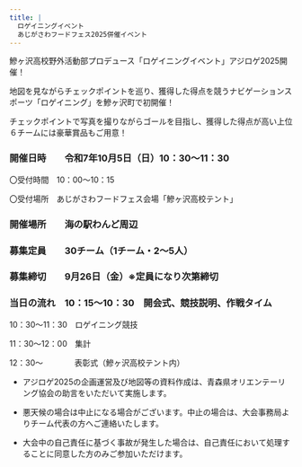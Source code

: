 ```yaml
---
title: |
  ロゲイニングイベント
  あじがさわフードフェス2025併催イベント
---
```

鰺ヶ沢高校野外活動部プロデュース「ロゲイニングイベント」アジロゲ2025開催！

地図を見ながらチェックポイントを巡り、獲得した得点を競うナビゲーションスポーツ「ロゲイニング」を鰺ヶ沢町で初開催！

チェックポイントで写真を撮りながらゴールを目指し、獲得した得点が高い上位６チームには豪華賞品もご用意！

### 開催日時　　令和7年10月5日（日）10：30～11：30

〇受付時間　10：00～10：15

〇受付場所　あじがさわフードフェス会場「鰺ヶ沢高校テント」

### 開催場所　　海の駅わんど周辺

### 募集定員　　30チーム（1チーム・2～5人）

### 募集締切　　9月26日（金）※定員になり次第締切

### 当日の流れ　10：15～10：30　開会式、競技説明、作戦タイム

10：30～11：30　ロゲイニング競技

11：30～12：00　集計

12：30～　　　　表彰式（鰺ヶ沢高校テント内）

- アジロゲ2025の企画運営及び地図等の資料作成は、青森県オリエンテーリング協会の助言をいただいて実施します。

- 悪天候の場合は中止になる場合がございます。中止の場合は、大会事務局よりチーム代表の方へご連絡いたします。

- 大会中の自己責任に基づく事故が発生した場合は、自己責任において処理することに同意した方のみご参加いただけます。

<!-- TODO: チラシ画像を挿入 -->

<!-- TODO: お申込みフォームへのリンクを設置 -->
